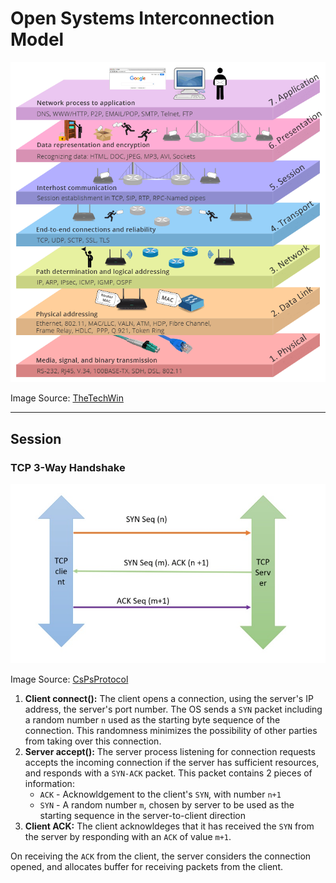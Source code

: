 # Open Systems Interconnection Model

![OSI Model](images/osi-model.png)

Image Source: [TheTechWin](https://thetechwin.wordpress.com/2018/06/23/what-is-osi-model/)

---
## Session
### TCP 3-Way Handshake
![TCP 3-Way Handshake](images/tcp-three-way-handshake.jpg)

Image Source: [CsPsProtocol](https://www.cspsprotocol.com/tcp-three-way-handshake/)
1. __Client connect():__ The client opens a connection, using the server's IP address, the server's port number. The OS sends a `SYN` packet including a random number `n` used as the starting byte sequence of the connection. This randomness minimizes the possibility of other parties from taking over this connection.
2. __Server accept():__ The server process listening for connection requests accepts the incoming connection if the server has sufficient resources, and responds with a `SYN-ACK` packet. This packet contains 2 pieces of information:
    * `ACK` - Acknowldgement to the client's `SYN`, with number `n+1`
    * `SYN` - A random number `m`, chosen by server to be used as the starting sequence in the server-to-client direction
3. __Client ACK:__ The client acknowldeges that it has received the `SYN` from the server by responding with an `ACK` of value `m+1`.

On receiving the `ACK` from the client, the server considers the connection opened, and allocates buffer for receiving packets from the client.
